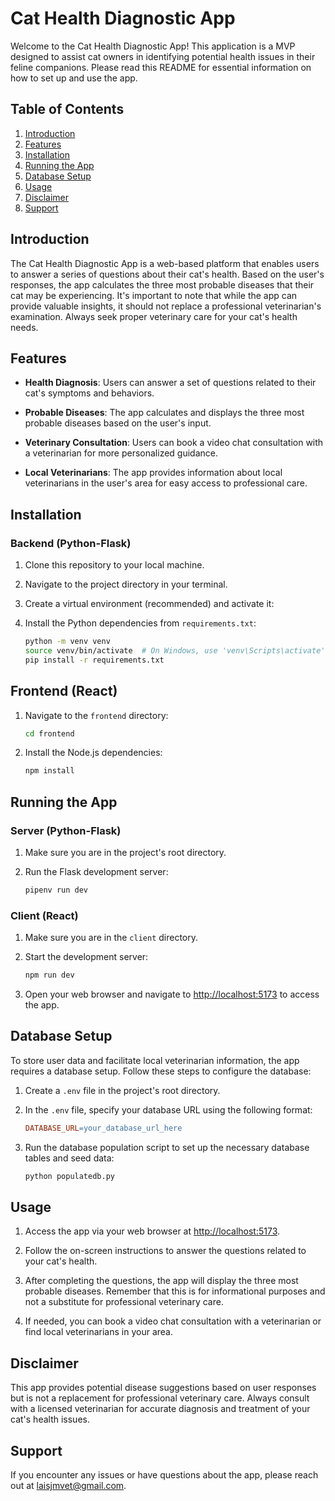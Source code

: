 # Cat Health Diagnostic App

Welcome to the Cat Health Diagnostic App! This application is a MVP designed to assist cat owners in identifying potential health issues in their feline companions. Please read this README for essential information on how to set up and use the app.

## Table of Contents

1. [Introduction](#introduction)
2. [Features](#features)
3. [Installation](#installation)
4. [Running the App](#running-the-app)
5. [Database Setup](#database-setup)
6. [Usage](#usage)
7. [Disclaimer](#disclaimer)
8. [Support](#support)


## Introduction

The Cat Health Diagnostic App is a web-based platform that enables users to answer a series of questions about their cat's health. Based on the user's responses, the app calculates the three most probable diseases that their cat may be experiencing. It's important to note that while the app can provide valuable insights, it should not replace a professional veterinarian's examination. Always seek proper veterinary care for your cat's health needs.

## Features

- **Health Diagnosis**: Users can answer a set of questions related to their cat's symptoms and behaviors.

- **Probable Diseases**: The app calculates and displays the three most probable diseases based on the user's input.

- **Veterinary Consultation**: Users can book a video chat consultation with a veterinarian for more personalized guidance.

- **Local Veterinarians**: The app provides information about local veterinarians in the user's area for easy access to professional care.

## Installation

### Backend (Python-Flask)

1. Clone this repository to your local machine.

2. Navigate to the project directory in your terminal.

3. Create a virtual environment (recommended) and activate it:

4. Install the Python dependencies from `requirements.txt`:

   ```bash
   python -m venv venv
   source venv/bin/activate  # On Windows, use 'venv\Scripts\activate'
   pip install -r requirements.txt

## Frontend (React)

1. Navigate to the `frontend` directory:

    ```bash
    cd frontend
    ```

2. Install the Node.js dependencies:

    ```bash
    npm install
    ```

## Running the App

### Server (Python-Flask)

1. Make sure you are in the project's root directory.

2. Run the Flask development server:

    ```bash
    pipenv run dev
    ```

### Client (React)

1. Make sure you are in the `client` directory.

2. Start the development server:

    ```bash
    npm run dev
    ```

3. Open your web browser and navigate to [http://localhost:5173](http://localhost:5173) to access the app.

## Database Setup

To store user data and facilitate local veterinarian information, the app requires a database setup. Follow these steps to configure the database:

1. Create a `.env` file in the project's root directory.

2. In the `.env` file, specify your database URL using the following format:

    ```makefile
    DATABASE_URL=your_database_url_here
    ```

3. Run the database population script to set up the necessary database tables and seed data:

    ```bash
    python populatedb.py
    ```

## Usage

1. Access the app via your web browser at [http://localhost:5173](http://localhost:5173).

2. Follow the on-screen instructions to answer the questions related to your cat's health.

3. After completing the questions, the app will display the three most probable diseases. Remember that this is for informational purposes and not a substitute for professional veterinary care.

4. If needed, you can book a video chat consultation with a veterinarian or find local veterinarians in your area.

## Disclaimer

This app provides potential disease suggestions based on user responses but is not a replacement for professional veterinary care. Always consult with a licensed veterinarian for accurate diagnosis and treatment of your cat's health issues.

## Support

If you encounter any issues or have questions about the app, please reach out at [laisjmvet@gmail.com](mailto:laisjmvet@gmail.com).
